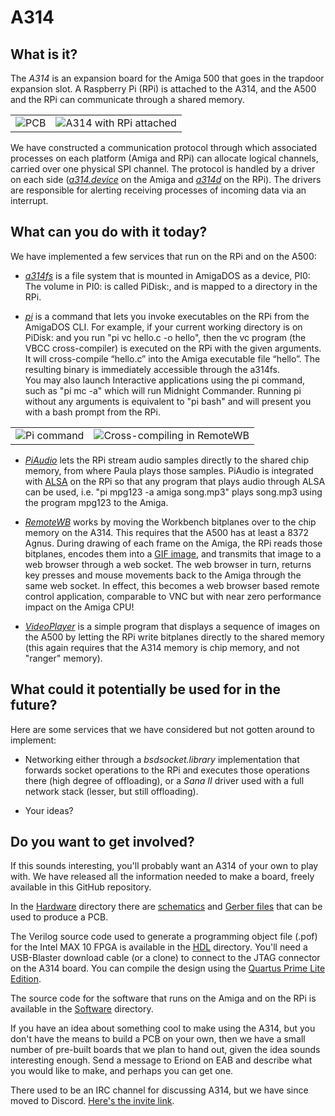 # A314

## What is it?

The *A314* is an expansion board for the Amiga 500 that goes in the trapdoor expansion slot. A Raspberry Pi (RPi) is attached to the A314, and the A500 and the RPi can communicate through a shared memory.

|         |            |
| ------------- |---------------|
| ![PCB](Documentation/Images/populated_pcb.jpg)      | ![A314 with RPi attached](Documentation/Images/a314_with_rpi.jpg) |

We have constructed a communication protocol through which associated processes on each platform (Amiga and RPi) can allocate logical channels, carried over one physical SPI channel. The protocol is handled by a driver on each side ([*a314.device*](Software/a314device) on the Amiga and [*a314d*](Software/a314d) on the RPi). The drivers are responsible for alerting receiving processes of incoming data via an interrupt.

## What can you do with it today?

We have implemented a few services that run on the RPi and on the A500:

*  [*a314fs*](Software/a314fs) is a file system that is mounted in AmigaDOS as a device, PI0:  
The volume in PI0: is called PiDisk:, and is mapped to a directory in the RPi.

*  [*pi*](Software/picmd) is a command that lets you invoke executables on the RPi from the AmigaDOS CLI. For example, if your current working directory is on PiDisk: and you run "pi vc hello.c -o hello", then the vc program (the VBCC cross-compiler) is executed on the RPi with the given arguments. It will cross-compile “hello.c” into the Amiga executable file “hello”. The resulting binary is immediately accessible through the a314fs.  
You may also launch Interactive applications using the pi command, such as "pi mc -a" which will run Midnight Commander. Running pi without any arguments is equivalent to "pi bash" and will present you with a bash prompt from the RPi.

|         |            |
| ------------- |---------------|
| ![Pi command](Documentation/Images/workbench.jpg)  | ![Cross-compiling in RemoteWB](Documentation/Images/remotewb-compiler.png) |

* [*PiAudio*](Software/piaudio) lets the RPi stream audio samples directly to the shared chip memory, from where Paula plays those samples. PiAudio is integrated with [ALSA](https://www.alsa-project.org) on the RPi so that any program that plays audio through ALSA can be used, i.e. "pi mpg123 -a amiga song.mp3" plays song.mp3 using the program mpg123 to the Amiga.

*  [*RemoteWB*](Software/remotewb) works by moving the Workbench bitplanes over to the chip memory on the A314. This requires that the A500 has at least a 8372 Agnus. During drawing of each frame on the Amiga, the RPi reads those bitplanes, encodes them into a [GIF image](Software/bpls2gif), and transmits that image to a web browser through a web socket. The web browser in turn, returns key presses and mouse movements back to the Amiga through the same web socket. In effect, this becomes a web browser based remote control application, comparable to VNC but with near zero performance impact on the Amiga CPU!

*  [*VideoPlayer*](Software/videoplayer) is a simple program that displays a sequence of images on the A500 by letting the RPi write bitplanes directly to the shared memory (this again requires that the A314 memory is chip memory, and not "ranger" memory).

## What could it potentially be used for in the future?

Here are some services that we have considered but not gotten around to implement:

* Networking either through a *bsdsocket.library* implementation that forwards socket operations to the RPi and executes those operations there (high degree of offloading), or a *Sana II* driver used with a full network stack (lesser, but still offloading).

* Your ideas?

## Do you want to get involved?

If this sounds interesting, you'll probably want an A314 of your own to play with. We have released all the information needed to make a board, freely available in this GitHub repository.

In the [Hardware](Hardware) directory there are [schematics](Hardware/v1.1/Schematics/A314v1.1.pdf) and [Gerber files](Hardware/v1.1/Gerbers) that can be used to produce a PCB.

The Verilog source code used to generate a programming object file (.pof) for the Intel MAX 10 FPGA is available in the [HDL](HDL) directory. You'll need a USB-Blaster download cable (or a clone) to connect to the JTAG connector on the A314 board. You can compile the design using the [Quartus Prime Lite Edition](http://fpgasoftware.intel.com/?edition=lite).

The source code for the software that runs on the Amiga and on the RPi is available in the [Software](Software) directory.

If you have an idea about something cool to make using the A314, but you don't have the means to build a PCB on your own, then we have a small number of pre-built boards that we plan to hand out, given the idea sounds interesting enough. Send a message to Eriond on EAB and describe what you would like to make, and perhaps you can get one.

There used to be an IRC channel for discussing A314, but we have since moved to Discord. [Here's the invite link](https://discord.gg/TGZNKnA).
